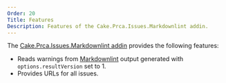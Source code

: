 ```yaml
---
Order: 20
Title: Features
Description: Features of the Cake.Prca.Issues.Markdownlint addin.
---
```

The [Cake.Prca.Issues.Markdownlint addin] provides the following features:

* Reads warnings from [Markdownlint] output generated with `options.resultVersion` set to 1.
* Provides URLs for all issues.

[Cake.Prca.Issues.Markdownlint addin]: https://www.nuget.org/packages/Cake.Prca.Issues.Markdownlint
[Markdownlint]: https://github.com/DavidAnson/markdownlint